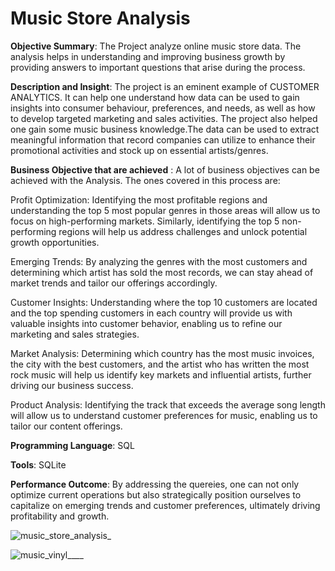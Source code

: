 # Music Store Analysis
**Objective Summary**: The Project analyze online music store data. The analysis helps in understanding and improving business growth by providing answers to important questions that arise during the process.


**Description and Insight**: The project is an eminent example of CUSTOMER ANALYTICS. It can help one understand how data can be used to gain insights into consumer behaviour, preferences, and needs, as well as how to develop targeted marketing and sales activities. The project also helped one gain some music business knowledge.The data can be used to extract meaningful information that record companies can utilize to enhance their promotional activities and stock up on essential artists/genres.


**Business Objective that are achieved** : A lot of business objectives can be achieved with the Analysis. The ones covered in this process are:

Profit Optimization: Identifying the most profitable regions and understanding the top 5 most popular genres in those areas will allow us to focus on high-performing markets. Similarly, identifying the top 5 non-performing regions will help us address challenges and unlock potential growth opportunities.

Emerging Trends: By analyzing the genres with the most customers and determining which artist has sold the most records, we can stay ahead of market trends and tailor our offerings accordingly.

Customer Insights: Understanding where the top 10 customers are located and the top spending customers in each country will provide us with valuable insights into customer behavior, enabling us to refine our marketing and sales strategies.

Market Analysis: Determining which country has the most music invoices, the city with the best customers, and the artist who has written the most rock music will help us identify key markets and influential artists, further driving our business success.

Product Analysis: Identifying the track that exceeds the average song length will allow us to understand customer preferences for music, enabling us to tailor our content offerings.


**Programming Language**: SQL


**Tools**: SQLite


**Performance Outcome**: By addressing the quereies, one can not only optimize current operations but also strategically position ourselves to capitalize on emerging trends and customer preferences, ultimately driving profitability and growth.


![music_store_analysis_](https://github.com/user-attachments/assets/9e605d21-fe14-405a-95e1-20fdf8a671ef)



![music_vinyl____](https://github.com/user-attachments/assets/99a8f913-2e14-4e91-a474-faf8e95dface)


